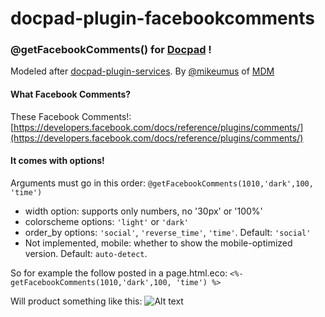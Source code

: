 docpad-plugin-facebookcomments
==============================

### @getFacebookComments() for [Docpad](http://docpad.org/) !

Modeled after [docpad-plugin-services](https://github.com/docpad/docpad-plugin-services). By [@mikeumus](http://twitter.com/mikeumus) of [MDM](http://massdistributionmedia.com/)

#### What Facebook Comments?
These Facebook Comments!: [https://developers.facebook.com/docs/reference/plugins/comments/](https://developers.facebook.com/docs/reference/plugins/comments/)

#### It comes with options!
Arguments must go in this order: `@getFacebookComments(1010,'dark',100, 'time')`
 - width option: supports only numbers, no '30px' or '100%'
 - colorscheme options: `'light'` or `'dark'` 
 - order_by options: `'social'`, `'reverse_time'`, `'time'`. Default: `'social'`
 - Not implemented, mobile: whether to show the mobile-optimized version. Default: `auto-detect`.

 So for example the follow posted in a page.html.eco:
 `<%- getFacebookComments(1010,'dark',100, 'time') %>`

 Will product something like this:
![Alt text](https://googledrive.com/host/0B9LVk4xbDIJTT0hOa1lyMGpfOUk/Sol%20X%20Interview%20by%20Subset%203%20%20%20RL%20Spike%20Mark%201.png "picture of dark facebook comments on solspike.com")
